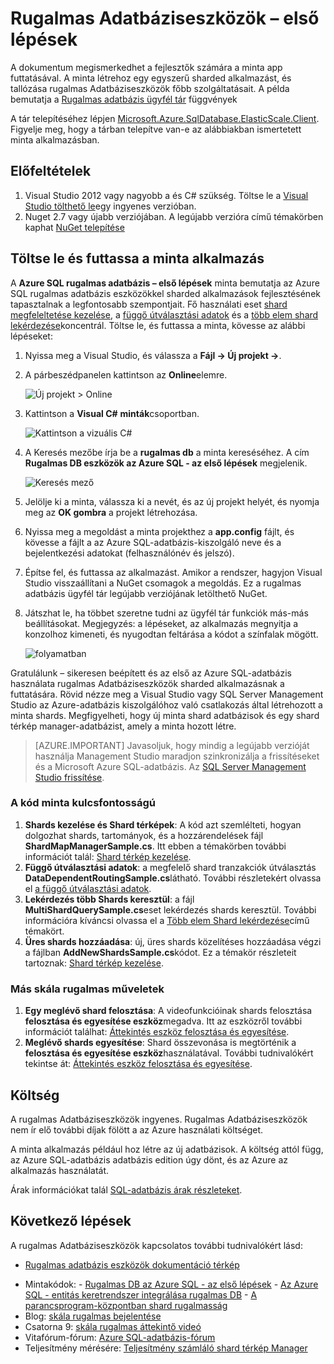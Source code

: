 <properties 
    pageTitle="Rugalmas Adatbáziseszközök – első lépések" 
    description="Egyszerű magyarázat rugalmas adatbázis eszközök funkció Azure SQL-adatbázis, például egyszerű példa alkalmazás futtatásához." 
    services="sql-database" 
    documentationCenter="" 
    manager="jhubbard" 
    authors="ddove" 
    editor="CarlRabeler"/>

<tags 
    ms.service="sql-database" 
    ms.workload="sql-database" 
    ms.tgt_pltfrm="na" 
    ms.devlang="na" 
    ms.topic="article" 
    ms.date="05/27/2016" 
    ms.author="ddove"/>

# <a name="get-started-with-elastic-database-tools"></a>Rugalmas Adatbáziseszközök – első lépések

A dokumentum megismerkedhet a fejlesztők számára a minta app futtatásával. A minta létrehoz egy egyszerű sharded alkalmazást, és tallózása rugalmas Adatbáziseszközök főbb szolgáltatásait. A példa bemutatja a [Rugalmas adatbázis ügyfél tár](sql-database-elastic-database-client-library.md) függvények

A tár telepítéséhez lépjen [Microsoft.Azure.SqlDatabase.ElasticScale.Client](https://www.nuget.org/packages/Microsoft.Azure.SqlDatabase.ElasticScale.Client/). Figyelje meg, hogy a tárban telepítve van-e az alábbiakban ismertetett minta alkalmazásban.

## <a name="prerequisites"></a>Előfeltételek

1. Visual Studio 2012 vagy nagyobb a és C# szükség. Töltse le a [Visual Studio tölthető le](http://www.visualstudio.com/downloads/download-visual-studio-vs.aspx)egy ingyenes verzióban.
2. Nuget 2.7 vagy újabb verziójában. A legújabb verzióra című témakörben kaphat [NuGet telepítése](http://docs.nuget.org/docs/start-here/installing-nuget)

## <a name="download-and-run-the-sample-app"></a>Töltse le és futtassa a minta alkalmazás

A **Azure SQL rugalmas adatbázis – első lépések** minta bemutatja az Azure SQL rugalmas adatbázis eszközökkel sharded alkalmazások fejlesztésének tapasztalnak a legfontosabb szempontjait. Fő használati eset [shard megfeleltetése kezelése](sql-database-elastic-scale-shard-map-management.md), a [függő útválasztási adatok](sql-database-elastic-scale-data-dependent-routing.md) és a [több elem shard lekérdezése](sql-database-elastic-scale-multishard-querying.md)koncentrál. Töltse le, és futtassa a minta, kövesse az alábbi lépéseket: 

1. Nyissa meg a Visual Studio, és válassza a **Fájl -> Új projekt ->**.
2. A párbeszédpanelen kattintson az **Online**elemre.

    ![Új projekt > Online][2]
3. Kattintson a **Visual C#** **minták**csoportban.

    ![Kattintson a vizuális C#][3]
4. A Keresés mezőbe írja be a **rugalmas db** a minta kereséséhez. A cím **Rugalmas DB eszközök az Azure SQL - az első lépések** megjelenik.

    ![Keresés mező][1]
 
5. Jelölje ki a minta, válassza ki a nevét, és az új projekt helyét, és nyomja meg az **OK gombra** a projekt létrehozása.
6. Nyissa meg a megoldást a minta projekthez a **app.config** fájlt, és kövesse a fájlt a az Azure SQL-adatbázis-kiszolgáló neve és a bejelentkezési adatokat (felhasználónév és jelszó).
7. Építse fel, és futtassa az alkalmazást. Amikor a rendszer, hagyjon Visual Studio visszaállítani a NuGet csomagok a megoldás. Ez a rugalmas adatbázis ügyfél tár legújabb verziójának letölthető NuGet.
8. Játszhat le, ha többet szeretne tudni az ügyfél tár funkciók más-más beállításokat. Megjegyzés: a lépéseket, az alkalmazás megnyitja a konzolhoz kimeneti, és nyugodtan feltárása a kódot a színfalak mögött.

    ![folyamatban][4]

Gratulálunk – sikeresen beépített és az első az Azure SQL-adatbázis használata rugalmas Adatbáziseszközök sharded alkalmazásnak a futtatására. Rövid nézze meg a Visual Studio vagy SQL Server Management Studio az Azure-adatbázis kiszolgálóhoz való csatlakozás által létrehozott a minta shards. Megfigyelheti, hogy új minta shard adatbázisok és egy shard térkép manager-adatbázist, amely a minta hozott létre.

> [AZURE.IMPORTANT] Javasoljuk, hogy mindig a legújabb verzióját használja Management Studio maradjon szinkronizálja a frissítéseket és a Microsoft Azure SQL-adatbázis. Az [SQL Server Management Studio frissítése](https://msdn.microsoft.com/library/mt238290.aspx).


### <a name="key-pieces-of-the-code-sample"></a>A kód minta kulcsfontosságú

1. **Shards kezelése és Shard térképek**: A kód azt szemlélteti, hogyan dolgozhat shards, tartományok, és a hozzárendelések fájl **ShardMapManagerSample.cs**. Itt ebben a témakörben további információt talál: [Shard térkép kezelése](http://go.microsoft.com/?linkid=9862595).  
2. **Függő útválasztási adatok**: a megfelelő shard tranzakciók útválasztás **DataDependentRoutingSample.cs**látható. További részletekért olvassa el [a függő útválasztási adatok](http://go.microsoft.com/?linkid=9862596). 
3. **Lekérdezés több Shards keresztül**: a fájl **MultiShardQuerySample.cs**eset lekérdezés shards keresztül. További információra kíváncsi olvassa el a [Több elem Shard lekérdezése](http://go.microsoft.com/?linkid=9862597)című témakört.
4. **Üres shards hozzáadása**: új, üres shards közelítéses hozzáadása végzi a fájlban **AddNewShardsSample.cs**kódot. Ez a témakör részleteit tartoznak: [Shard térkép kezelése](http://go.microsoft.com/?linkid=9862595).

### <a name="other-elastic-scale-operations"></a>Más skála rugalmas műveletek

1. **Egy meglévő shard felosztása**: A videofunkcióinak shards felosztása **felosztása és egyesítése eszköz**megadva. Itt az eszközről további információt találhat: [Áttekintés eszköz felosztása és egyesítése](sql-database-elastic-scale-overview-split-and-merge.md).
2. **Meglévő shards egyesítése**: Shard összevonása is megtörténik a **felosztása és egyesítése eszköz**használatával. További tudnivalókért tekintse át: [Áttekintés eszköz felosztása és egyesítése](sql-database-elastic-scale-overview-split-and-merge.md).   


## <a name="cost"></a>Költség

A rugalmas Adatbáziseszközök ingyenes. Rugalmas Adatbáziseszközök nem ír elő további díjak fölött a az Azure használati költséget. 

A minta alkalmazás például hoz létre az új adatbázisok. A költség attól függ, az Azure SQL-adatbázis adatbázis edition úgy dönt, és az Azure az alkalmazás használatát.

Árak információkat talál [SQL-adatbázis árak részleteket](https://azure.microsoft.com/pricing/details/sql-database/).

## <a name="next-steps"></a>Következő lépések
A rugalmas Adatbáziseszközök kapcsolatos további tudnivalókért lásd:

* [Rugalmas adatbázis eszközök dokumentáció térkép](https://azure.microsoft.com/documentation/learning-paths/sql-database-elastic-scale/) 
-    Mintakódok: 
    -    [Rugalmas DB az Azure SQL - az első lépések](http://code.msdn.microsoft.com/Elastic-Scale-with-Azure-a80d8dc6?SRC=VSIDE)
    -    [Az Azure SQL - entitás keretrendszer integrálása rugalmas DB](http://code.msdn.microsoft.com/Elastic-Scale-with-Azure-bae904ba?SRC=VSIDE)
    -    [A parancsprogram-központban shard rugalmasság](https://gallery.technet.microsoft.com/scriptcenter/Elastic-Scale-Shard-c9530cbe)
-    Blog: [skála rugalmas bejelentése](https://azure.microsoft.com/blog/2014/10/02/introducing-elastic-scale-preview-for-azure-sql-database/)
-    Csatorna 9: [skála rugalmas áttekintő videó](http://channel9.msdn.com/Shows/Data-Exposed/Azure-SQL-Database-Elastic-Scale)
-    Vitafórum-fórum: [Azure SQL-adatbázis-fórum](http://social.msdn.microsoft.com/forums/azure/home?forum=ssdsgetstarted)
-    Teljesítmény mérésére: [Teljesítmény számláló shard térkép Manager](sql-database-elastic-database-client-library.md)


<!--Anchors-->
[The Elastic Scale Sample Application]: #The-Elastic-Scale-Sample-Application
[Download and Run the Sample App]: #Download-and-Run-the-Sample-App
[Cost]: #Cost
[Next steps]: #next-steps

<!--Image references-->
[1]: ./media/sql-database-elastic-scale-get-started/newProject.png
[2]: ./media/sql-database-elastic-scale-get-started/click-online.png
[3]: ./media/sql-database-elastic-scale-get-started/click-CSharp.png
[4]: ./media/sql-database-elastic-scale-get-started/output2.png
 
